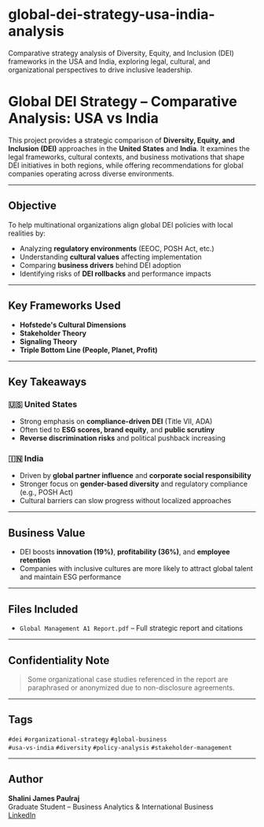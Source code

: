 # global-dei-strategy-usa-india-analysis
Comparative strategy analysis of Diversity, Equity, and Inclusion (DEI) frameworks in the USA and India, exploring legal, cultural, and organizational perspectives to drive inclusive leadership.
#  Global DEI Strategy – Comparative Analysis: USA vs India

This project provides a strategic comparison of **Diversity, Equity, and Inclusion (DEI)** approaches in the **United States** and **India**. It examines the legal frameworks, cultural contexts, and business motivations that shape DEI initiatives in both regions, while offering recommendations for global companies operating across diverse environments.

---

##  Objective

To help multinational organizations align global DEI policies with local realities by:
- Analyzing **regulatory environments** (EEOC, POSH Act, etc.)
- Understanding **cultural values** affecting implementation
- Comparing **business drivers** behind DEI adoption
- Identifying risks of **DEI rollbacks** and performance impacts

---

##  Key Frameworks Used

- **Hofstede's Cultural Dimensions**
- **Stakeholder Theory**
- **Signaling Theory**
- **Triple Bottom Line (People, Planet, Profit)**

---

## Key Takeaways

### 🇺🇸 United States
- Strong emphasis on **compliance-driven DEI** (Title VII, ADA)
- Often tied to **ESG scores, brand equity**, and **public scrutiny**
- **Reverse discrimination risks** and political pushback increasing

### 🇮🇳 India
- Driven by **global partner influence** and **corporate social responsibility**
- Stronger focus on **gender-based diversity** and regulatory compliance (e.g., POSH Act)
- Cultural barriers can slow progress without localized approaches

---

##  Business Value

- DEI boosts **innovation (19%)**, **profitability (36%)**, and **employee retention**
- Companies with inclusive cultures are more likely to attract global talent and maintain ESG performance

---

##  Files Included

- `Global Management A1 Report.pdf` – Full strategic report and citations

---

##  Confidentiality Note

>  Some organizational case studies referenced in the report are paraphrased or anonymized due to non-disclosure agreements.

---

##  Tags

`#dei` `#organizational-strategy` `#global-business`  
`#usa-vs-india` `#diversity` `#policy-analysis` `#stakeholder-management`

---

## Author

**Shalini James Paulraj**  
Graduate Student – Business Analytics & International Business  
[LinkedIn](https://linkedin.com/in/shalinijamespaulraj)
